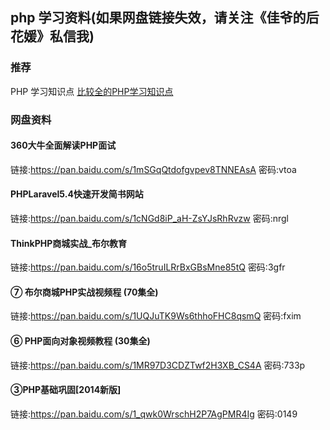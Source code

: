 ## php 学习资料(如果网盘链接失效，请关注《佳爷的后花媛》私信我)
### 推荐
PHP 学习知识点
[比较全的PHP学习知识点](https://github.com/wudi/PHP-Interview-Best-Practices-in-China)

### 网盘资料
#### 360大牛全面解读PHP面试 
链接:https://pan.baidu.com/s/1mSGqQtdofgvpev8TNNEAsA  密码:vtoa
#### PHPLaravel5.4快速开发简书网站
链接:https://pan.baidu.com/s/1cNGd8iP_aH-ZsYJsRhRvzw  密码:nrgl
#### ThinkPHP商城实战_布尔教育
链接:https://pan.baidu.com/s/16o5truILRrBxGBsMne85tQ  密码:3gfr
#### ⑦ 布尔商城PHP实战视频程 (70集全)
链接:https://pan.baidu.com/s/1UQJuTK9Ws6thhoFHC8qsmQ  密码:fxim
#### ⑥ PHP面向对象视频教程 (30集全)
链接:https://pan.baidu.com/s/1MR97D3CDZTwf2H3XB_CS4A  密码:733p
#### ③PHP基础巩固[2014新版]
链接:https://pan.baidu.com/s/1_qwk0WrschH2P7AgPMR4Ig  密码:0149
